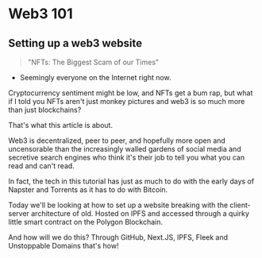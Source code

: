 # Web3 101

## Setting up a web3 website

> "NFTs: The Biggest Scam of our Times"
- Seemingly everyone on the Internet right now.

Cryptocurrency sentiment might be low, and NFTs get a bum rap, but what if I told you NFTs aren't just monkey pictures and web3 is so much more than just blockchains?  

That's what this article is about.  

Web3 is decentralized, peer to peer, and hopefully more open and uncensorable than the increasingly walled gardens of social media and secretive search engines who think it's their job to tell you what you can read and can't read.  

In fact, the tech in this tutorial has just as much to do with the early days of Napster and Torrents as it has to do with Bitcoin.  

Today we'll be looking at how to set up a website breaking with the client-server architecture of old. Hosted on IPFS and accessed through a quirky little smart contract on the Polygon Blockchain.  

And how will we do this? Through GitHub, Next.JS, IPFS, Fleek and Unstoppable Domains that's how!
